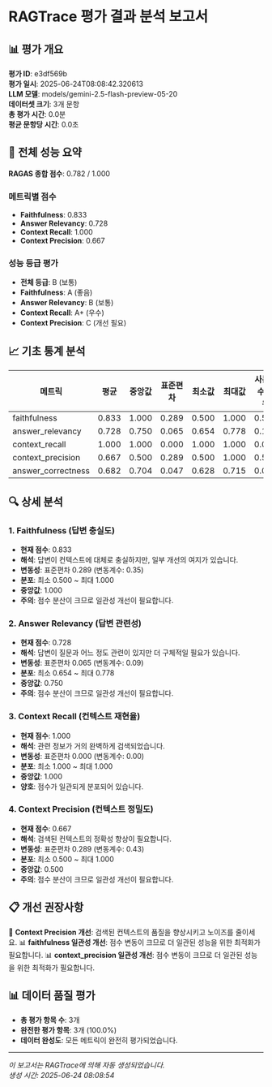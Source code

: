 # RAGTrace 평가 결과 분석 보고서

## 📊 평가 개요

**평가 ID**: e3df569b  
**평가 일시**: 2025-06-24T08:08:42.320613  
**LLM 모델**: models/gemini-2.5-flash-preview-05-20  
**데이터셋 크기**: 3개 문항  
**총 평가 시간**: 0.0분  
**평균 문항당 시간**: 0.0초  

## 🎯 전체 성능 요약

**RAGAS 종합 점수**: 0.782 / 1.000

### 메트릭별 점수
- **Faithfulness**: 0.833
- **Answer Relevancy**: 0.728
- **Context Recall**: 1.000
- **Context Precision**: 0.667

### 성능 등급 평가
- **전체 등급**: B (보통)
- **Faithfulness**: A (좋음)
- **Answer Relevancy**: B (보통)
- **Context Recall**: A+ (우수)
- **Context Precision**: C (개선 필요)

## 📈 기초 통계 분석

| 메트릭 | 평균 | 중앙값 | 표준편차 | 최소값 | 최대값 | 사분위수 범위 |
|--------|------|--------|----------|--------|--------|---------------|
| faithfulness | 0.833 | 1.000 | 0.289 | 0.500 | 1.000 | 0.500 |
| answer_relevancy | 0.728 | 0.750 | 0.065 | 0.654 | 0.778 | 0.124 |
| context_recall | 1.000 | 1.000 | 0.000 | 1.000 | 1.000 | 0.000 |
| context_precision | 0.667 | 0.500 | 0.289 | 0.500 | 1.000 | 0.500 |
| answer_correctness | 0.682 | 0.704 | 0.047 | 0.628 | 0.715 | 0.087 |

## 🔍 상세 분석

### 1. Faithfulness (답변 충실도)
- **현재 점수**: 0.833
- **해석**: 답변이 컨텍스트에 대체로 충실하지만, 일부 개선의 여지가 있습니다.
- **변동성**: 표준편차 0.289 (변동계수: 0.35)
- **분포**: 최소 0.500 ~ 최대 1.000
- **중앙값**: 1.000
- **주의**: 점수 분산이 크므로 일관성 개선이 필요합니다.

### 2. Answer Relevancy (답변 관련성)
- **현재 점수**: 0.728
- **해석**: 답변이 질문과 어느 정도 관련이 있지만 더 구체적일 필요가 있습니다.
- **변동성**: 표준편차 0.065 (변동계수: 0.09)
- **분포**: 최소 0.654 ~ 최대 0.778
- **중앙값**: 0.750
- **주의**: 점수 분산이 크므로 일관성 개선이 필요합니다.

### 3. Context Recall (컨텍스트 재현율)
- **현재 점수**: 1.000
- **해석**: 관련 정보가 거의 완벽하게 검색되었습니다.
- **변동성**: 표준편차 0.000 (변동계수: 0.00)
- **분포**: 최소 1.000 ~ 최대 1.000
- **중앙값**: 1.000
- **양호**: 점수가 일관되게 분포되어 있습니다.

### 4. Context Precision (컨텍스트 정밀도)
- **현재 점수**: 0.667
- **해석**: 검색된 컨텍스트의 정확성 향상이 필요합니다.
- **변동성**: 표준편차 0.289 (변동계수: 0.43)
- **분포**: 최소 0.500 ~ 최대 1.000
- **중앙값**: 0.500
- **주의**: 점수 분산이 크므로 일관성 개선이 필요합니다.



## 📋 개선 권장사항

📌 **Context Precision 개선**: 검색된 컨텍스트의 품질을 향상시키고 노이즈를 줄이세요.
📊 **faithfulness 일관성 개선**: 점수 변동이 크므로 더 일관된 성능을 위한 최적화가 필요합니다.
📊 **context_precision 일관성 개선**: 점수 변동이 크므로 더 일관된 성능을 위한 최적화가 필요합니다.

## 📊 데이터 품질 평가

- **총 평가 항목 수**: 3개
- **완전한 평가 항목**: 3개 (100.0%)
- **데이터 완성도**: 모든 메트릭이 완전히 평가되었습니다.

---

*이 보고서는 RAGTrace에 의해 자동 생성되었습니다.*  
*생성 시간: 2025-06-24 08:08:54*
